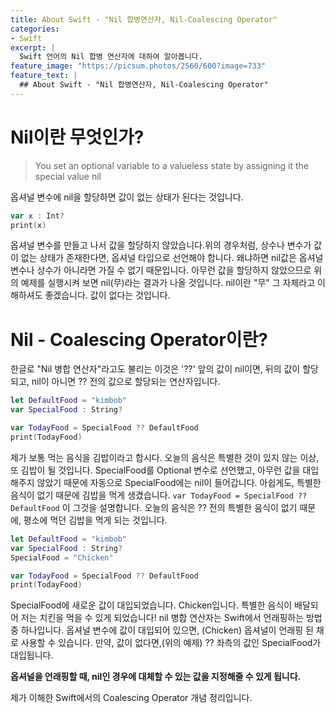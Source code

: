 ```yaml
---
title: About Swift - "Nil 합병연산자, Nil-Coalescing Operator"
categories:
- Swift
excerpt: |
  Swift 언어의 Nil 합병 연산자에 대하여 알아봅니다.
feature_image: "https://picsum.photos/2560/600?image=733"
feature_text: |
  ## About Swift - "Nil 합병연산자, Nil-Coalescing Operator"
---
```


# Nil이란 무엇인가?
>You set an optional variable to a valueless state by assigning it the special value nil

옵셔널 변수에 nil을 할당하면 값이 없는 상태가 된다는 것입니다.

```swift
var x : Int?
print(x)
```

옵셔널 변수를 만들고 나서 값을 할당하지 않았습니다.위의 경우처럼, 상수나 변수가 값이 없는 상태가 존재한다면, 옵셔널 타입으로 선언해야 합니다. 왜냐하면 nil값은 옵셔널 변수나 상수가 아니라면 가질 수 없기 때문입니다. 아무런 값을 할당하지 않았으므로 위의 예제를 실행시켜 보면 nil(무)라는 결과가 나올 것입니다.
nil이란 "무" 그 자체라고 이해하셔도 좋겠습니다. 값이 없다는 것입니다.

# Nil - Coalescing Operator이란?
한글로 "Nil 병합 연산자"라고도 불리는 이것은 '??' 앞의 값이 nil이면, 뒤의 값이 할당되고, nil이 아니면 ?? 전의 값으로 할당되는 연산자입니다.

```swift
let DefaultFood = "kimbob"
var SpecialFood : String?

var TodayFood = SpecialFood ?? DefaultFood
print(TodayFood)
```
제가 보통 먹는 음식을 김밥이라고 합시다. 오늘의 음식은 특별한 것이 있지 않는 이상, 또 김밥이 될 것입니다.
SpecialFood를 Optional 변수로 선언했고, 아무런 값을 대입해주지 않았기 때문에 자동으로 SpecialFood에는 nil이 들어갑니다. 아쉽게도, 특별한 음식이 없기 때문에 김밥을 먹게 생겼습니다.
```var TodayFood = SpecialFood ?? DefaultFood``` 이 그것을 설명합니다. 오늘의 음식은 ?? 전의 특별한 음식이 없기 때문에, 평소에 먹던 김밥을 먹게 되는 것입니다.

```swift
let DefaultFood = "kimbob"
var SpecialFood : String?
SpecialFood = "Chicken"

var TodayFood = SpecialFood ?? DefaultFood
print(TodayFood)
```
SpecialFood에 새로운 값이 대입되었습니다. Chicken입니다. 특별한 음식이 배달되어 저는 치킨을 먹을 수 있게 되었습니다!
nil 병합 연산자는 Swift에서 언래핑하는 방법 중 하나입니다. 옵셔널 변수에 값이 대입되어 있으면, (Chicken) 옵셔널이 언래핑 된 채로 사용할 수 있습니다.
만약, 값이 없다면,(위의 예제) ?? 좌측의 값인 SpecialFood가 대입됩니다.

__옵셔널을 언래핑할 때, nil인 경우에 대체할 수 있는 값을 지정해줄 수 있게 됩니다.__

제가 이해한 Swift에서의 Coalescing Operator 개념 정리입니다.
